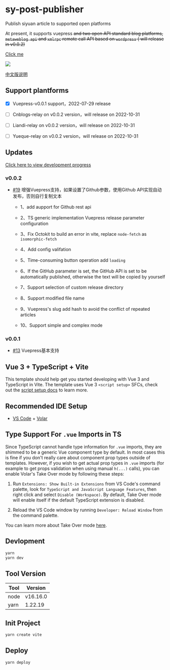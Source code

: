 # sy-post-publisher

Publish siyuan article to supported open platforms

At present, it supports vuepress ~~and two open API standard blog platforms, <code>metaweblog api</code> and <code>xmlrpc</code> remote call API based on <code>wordpress</code> ( will release in v0.0.2)~~

<a href="https://img1.terwergreen.com/api/public/20220729233245.gif" target="_blank" >Click me</a>

![](img/v001.gif)

[中文版说明](README-zh_CN.md)

## Support plantforms

* [X] Vuepress-v0.0.1 support，2022-07-29 release

* [ ] Cnblogs-relay on v0.0.2 version，will release on 2022-10-31

* [ ] Liandi-relay on v0.0.2 version，will release on 2022-10-31

* [ ] Yueque-relay on v0.0.2 version，will release on 2022-10-31

## Updates

[Click here to view development progress](https://github.com/users/terwer/projects/1/views/1)

### v0.0.2

- [#19](https://github.com/terwer/src-sy-post-publisher/issues/19) 增强Vuepress支持，如果设置了Github参数，使用Github API实现自动发布，否则自行复制文本

    - 1、add aupport for Github rest api

    - 2、TS generic implementation Vuepress release parameter configuration

    - 3、Fix Octokit to build an error in vite, replace `node-fetch` as `isomorphic-fetch`
  
    - 4、Add config valifation

    - 5、Time-consuming button operation add `loading`
  
    - 6、If the GitHub parameter is set, the GitHub API is set to be automatically published, otherwise the text will be copied by yourself
  
    - 7、Support selection of custom release directory
  
    - 8、Support modified file name
  
    - 9、Vuepress's slug add hash to avoid the conflict of repeated articles
  
    - 10、Support simple and complex mode
### v0.0.1

- [#13](https://github.com/terwer/src-sy-post-publisher/issues/13) Vuepress基本支持


## Vue 3 + TypeScript + Vite

This template should help get you started developing with Vue 3 and TypeScript in Vite. The template uses Vue 3 `<script setup>` SFCs, check out the [script setup docs](https://v3.vuejs.org/api/sfc-script-setup.html#sfc-script-setup) to learn more.

## Recommended IDE Setup

* [VS Code](https://code.visualstudio.com/) + [Volar](https://marketplace.visualstudio.com/items?itemName=Vue.volar)

## Type Support For `.vue` Imports in TS

Since TypeScript cannot handle type information for `.vue` imports, they are shimmed to be a generic Vue component type by default. In most cases this is fine if you don't really care about component prop types outside of templates. However, if you wish to get actual prop types in `.vue` imports (for example to get props validation when using manual `h(...)` calls), you can enable Volar's Take Over mode by following these steps:

1. Run `Extensions: Show Built-in Extensions` from VS Code's command palette, look for `TypeScript and JavaScript Language Features`, then right click and select `Disable (Workspace)`. By default, Take Over mode will enable itself if the default TypeScript extension is disabled.

2. Reload the VS Code window by running `Developer: Reload Window` from the command palette.

You can learn more about Take Over mode [here](https://github.com/johnsoncodehk/volar/discussions/471).

## Devlopment

```bash
yarn
yarn dev
```

## Tool Version

|Tool|Version|
| ------| ----------|
|node|v16.16.0|
|yarn|1.22.19|

## Init Project

```bash
yarn create vite
```

## Deploy

```bash
yarn deploy
```